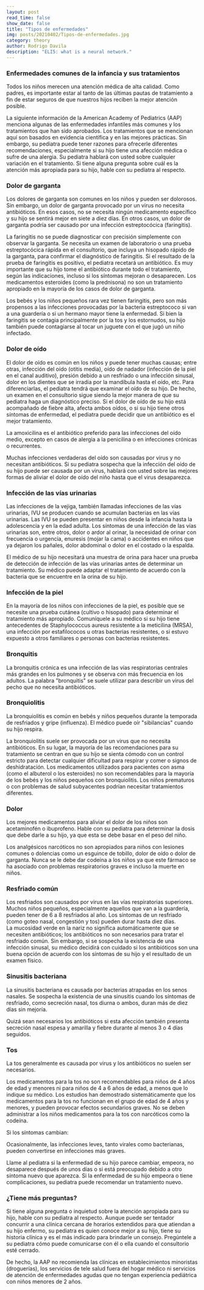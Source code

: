 ```yaml
---
layout: post
read_time: false
show_date: false
title: "Tipos de enfermedades"
img: posts/20210402/Tipos-de-enfermedades.jpg
category: theory
author: Rodrigo Davila
description: "ELI5: what is a neural network."
---
```

### Enfermedades comunes de la infancia y sus tratamientos

Todos los niños merecen una atención médica de alta calidad. Como padres, es importante estar al tanto de las últimas pautas de tratamiento a fin de estar seguros de que nuestros hijos reciben la mejor atención posible.

La siguiente información de la American Academy of Pediatrics (AAP) menciona algunas de las enfermedades infantiles más comunes y los tratamientos que han sido aprobados. Los tratamientos que se mencionan aquí son basados en evidencia científica y en las mejores prácticas. Sin embargo, su pediatra puede tener razones para ofrecerle diferentes recomendaciones, especialmente si su hijo tiene una afección médica o sufre de una alergia. Su pediatra hablará con usted sobre cualquier variación en el tratamiento. Si tiene alguna pregunta sobre cuál es la atención más apropiada para su hijo, hable con su pediatra al respecto.

### Dolor de garganta

Los dolores de garganta son comunes en los niños y pueden ser dolorosos. Sin embargo, un dolor de garganta provocado por un virus no necesita antibióticos. En esos casos, no se necesita ningún medicamento específico y su hijo se sentirá mejor en siete a diez días. En otros casos, un dolor de garganta podría ser causado por una infección estreptocócica (faringitis).

La faringitis no se puede diagnosticar con precisión simplemente con observar la garganta. Se necesita un examen de laboratorio o una prueba estreptocócica rápida en el consultorio, que incluya un hisopado rápido de la garganta, para confirmar el diagnóstico de faringitis. Si el resultado de la prueba de faringitis es positivo, el pediatra recetará un antibiótico. Es muy importante que su hijo tome el antibiótico durante todo el tratamiento, según las indicaciones, incluso si los síntomas mejoran o desaparecen. Los medicamentos esteroides (como la prednisona) no son un tratamiento apropiado en la mayoría de los casos de dolor de garganta.

Los bebés y los niños pequeños rara vez tienen faringitis, pero son más propensos a las infecciones provocadas por la bacteria estreptococo si van a una guardería o si un hermano mayor tiene la enfermedad. Si bien la faringitis se contagia principalmente por la tos y los estornudos, su hijo también puede contagiarse al tocar un juguete con el que jugó un niño infectado.


### Dolor de oído

El dolor de oído es común en los niños y puede tener muchas causas; entre otras, infección del oído (otitis media), oído de nadador (infección de la piel en el canal auditivo), presión debido a un resfriado o una infección sinusal, dolor en los dientes que se irradia por la mandíbula hasta el oído, etc. Para diferenciarlas, el pediatra tendrá que examinar el oído de su hijo. De hecho, un examen en el consultorio sigue siendo la mejor manera de que su pediatra haga un diagnóstico preciso. Si el dolor de oído de su hijo está acompañado de fiebre alta, afecta ambos oídos, o si su hijo tiene otros síntomas de enfermedad, el pediatra puede decidir que un antibiótico es el mejor tratamiento.

La amoxicilina es el antibiótico preferido para las infecciones del oído medio, excepto en casos de alergia a la penicilina o en infecciones crónicas o recurrentes.

Muchas infecciones verdaderas del oído son causadas por virus y no necesitan antibióticos. Si su pediatra sospecha que la infección del oído de su hijo puede ser causada por un virus, hablará con usted sobre las mejores formas de aliviar el dolor de oído del niño hasta que el virus desaparezca.


### Infección de las vías urinarias

Las infecciones de la vejiga, también llamadas infecciones de las vías urinarias, IVU se producen cuando se acumulan bacterias en las vías urinarias. Las IVU se pueden presentar en niños desde la infancia hasta la adolescencia y en la edad adulta. Los síntomas de una infección de las vías urinarias son, entre otros, dolor o ardor al orinar, la necesidad de orinar con frecuencia o urgencia, enuresis (mojar la cama) o accidentes en niños que ya dejaron los pañales, dolor abdominal o dolor en el costado o la espalda.

El médico de su hijo necesitará una muestra de orina para hacer una prueba de detección de infección de las vías urinarias antes de determinar un tratamiento. Su médico puede adaptar el tratamiento de acuerdo con la bacteria que se encuentre en la orina de su hijo.


### Infección de la piel

En la mayoría de los niños con infecciones de la piel, es posible que se necesite una prueba cutánea (cultivo o hisopado) para determinar el tratamiento más apropiado. Comuníquele a su médico si su hijo tiene antecedentes de Staphylococcus aureus resistente a la meticilina (MRSA), una infección por estafilococos u otras bacterias resistentes, o si estuvo expuesto a otros familiares o personas con bacterias resistentes.


### Bronquitis

La bronquitis crónica es una infección de las vías respiratorias centrales más grandes en los pulmones y se observa con más frecuencia en los adultos. La palabra "bronquitis" se suele utilizar para describir un virus del pecho que no necesita antibióticos.


### Bronquiolitis

La bronquiolitis es común en bebés y niños pequeños durante la temporada de resfriados y gripe (influenza). El médico puede oír "sibilancias" cuando su hijo respira.

La bronquiolitis suele ser provocada por un virus que no necesita antibióticos. En su lugar, la mayoría de las recomendaciones para su tratamiento se centran en que su hijo se sienta cómodo con un control estricto para detectar cualquier dificultad para respirar y comer o signos de deshidratación. Los medicamentos utilizados para pacientes con asma (como el albuterol o los esteroides) no son recomendables para la mayoría de los bebés y los niños pequeños con bronquiolitis. Los niños prematuros o con problemas de salud subyacentes podrían necesitar tratamientos diferentes.


### Dolor

Los mejores medicamentos para aliviar el dolor de los niños son acetaminofén o ibuprofeno. Hable con su pediatra para determinar la dosis que debe darle a su hijo, ya que esta se debe basar en el peso del niño.

Los analgésicos narcóticos no son apropiados para niños con lesiones comunes o dolencias como un esguince de tobillo, dolor de oído o dolor de garganta. Nunca se le debe dar codeína a los niños ya que este fármaco se ha asociado con problemas respiratorios graves e incluso la muerte en niños.


### Resfriado común

Los resfriados son causados por virus en las vías respiratorias superiores. Muchos niños pequeños, especialmente aquellos que van a la guardería, pueden tener de 6 a 8 resfriados al año. Los síntomas de un resfriado (como goteo nasal, congestión y tos) pueden durar hasta diez días.  
La mucosidad verde en la nariz no significa automáticamente que se necesiten antibióticos; los antibióticos no son necesarios para tratar el resfriado común. Sin embargo, si se sospecha la existencia de una infección sinusal, su médico decidirá con cuidado si los antibióticos son una buena opción de acuerdo con los síntomas de su hijo y el resultado de un examen físico.


### Sinusitis bacteriana

La sinusitis bacteriana es causada por bacterias atrapadas en los senos nasales. Se sospecha la existencia de una sinusitis cuando los síntomas de resfriado, como secreción nasal, tos diurna o ambos, duran más de diez días sin mejoría.

Quizá sean necesarios los antibióticos si esta afección también presenta secreción nasal espesa y amarilla y fiebre durante al menos 3 o 4 días seguidos. 


### Tos

La tos generalmente es causada por virus y los antibióticos no suelen ser necesarios.

Los medicamentos para la tos no son recomendables para niños de 4 años de edad y menores ni para niños de 4 a 6 años de edad, a menos que lo indique su médico. Los estudios han demostrado sistemáticamente que los medicamentos para la tos no funcionan en el grupo de edad de 4 años y menores, y pueden provocar efectos secundarios graves. No se deben administrar a los niños medicamentos para la tos con narcóticos como la codeína.


Si los síntomas cambian:

Ocasionalmente, las infecciones leves, tanto virales como bacterianas, pueden convertirse en infecciones más graves.

Llame al pediatra si la enfermedad de su hijo parece cambiar, empeora, no desaparece después de unos días o si está preocupado debido a otro síntoma nuevo que aparezca. Si la enfermedad de su hijo empeora o tiene complicaciones, su pediatra puede recomendar un tratamiento nuevo.

### ¿Tiene más preguntas?

Si tiene alguna pregunta o inquietud sobre la atención apropiada para su hijo, hable con su pediatra al respecto. Aunque puede ser tentador concurrir a una clínica cercana de horarios extendidos para que atiendan a su hijo enfermo, su pediatra es quien conoce mejor a su hijo, tiene su historia clínica y es el más indicado para brindarle un consejo. Pregúntele a su pediatra cómo puede comunicarse con él o ella cuando el consultorio esté cerrado.  

De hecho, la AAP no recomienda las clínicas en establecimientos minoristas (droguerías), los servicios de tele salud fuera del hogar médico ni servicios de atención de enfermedades agudas que no tengan experiencia pediátrica con niños menores de 2 años. 
